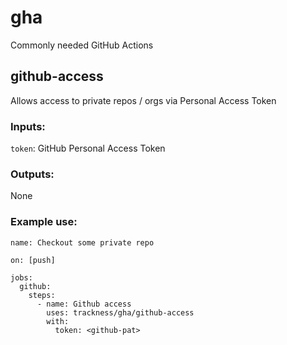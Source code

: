 # gha
Commonly needed GitHub Actions

## github-access

Allows access to private repos / orgs via Personal Access Token

### Inputs:

`token`: GitHub Personal Access Token

### Outputs:

None

### Example use:

```
name: Checkout some private repo

on: [push]

jobs:
  github:
    steps:
      - name: Github access
        uses: trackness/gha/github-access
        with:
          token: <github-pat>
```